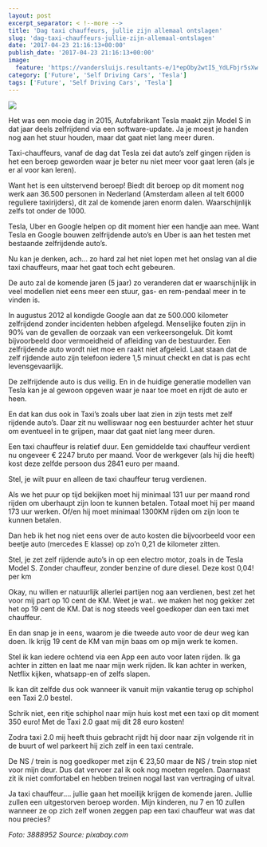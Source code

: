 ```yaml
---
layout: post
excerpt_separator: < !--more -->
title: 'Dag taxi chauffeurs, jullie zijn allemaal ontslagen'
slug: 'dag-taxi-chauffeurs-jullie-zijn-allemaal-ontslagen'
date: '2017-04-23 21:16:13+00:00'
publish_date: '2017-04-23 21:16:13+00:00'
image:
  feature: 'https://vandersluijs.resultants-e/1*epOby2wtI5_YdLFbjr5sXw.jpeg'
category: ['Future', 'Self Driving Cars', 'Tesla']
tags: ['Future', 'Self Driving Cars', 'Tesla']
---
```

![](https://vandersluijs.resultants-e/1*epOby2wtI5_YdLFbjr5sXw.jpeg)

Het was een mooie dag in 2015, Autofabrikant Tesla maakt zijn Model S in dat
jaar deels zelfrijdend via een software-update. Ja je moest je handen nog aan
het stuur houden, maar dat gaat niet lang meer duren.

Taxi-chauffeurs, vanaf de dag dat Tesla zei dat auto’s zelf gingen rijden is
het een beroep geworden waar je beter nu niet meer voor gaat leren (als je er
al voor kan leren).

Want het is een uitstervend beroep! Biedt dit beroep op dit moment nog werk
aan 36.500 personen in Nederland (Amsterdam alleen al telt 6000 reguliere
taxirijders), dit zal de komende jaren enorm dalen. Waarschijnlijk zelfs tot
onder de 1000.

Tesla, Uber en Google helpen op dit moment hier een handje aan mee. Want Tesla
en Google bouwen zelfrijdende auto’s en Uber is aan het testen met bestaande
zelfrijdende auto’s.

Nu kan je denken, ach… zo hard zal het niet lopen met het onslag van al die
taxi chauffeurs, maar het gaat toch echt gebeuren.

De auto zal de komende jaren (5 jaar) zo veranderen dat er waarschijnlijk in
veel modellen niet eens meer een stuur, gas- en rem-pendaal meer in te vinden
is.

In augustus 2012 al kondigde Google aan dat ze 500.000 kilometer zelfrijdend
zonder incidenten hebben afgelegd. Menselijke fouten zijn in 90% van de
gevallen de oorzaak van een verkeersongeluk. Dit komt bijvoorbeeld door
vermoeidheid of afleiding van de bestuurder. Een zelfrijdende auto wordt niet
moe en raakt niet afgeleid. Laat staan dat de zelf rijdende auto zijn telefoon
iedere 1,5 minuut checkt en dat is pas echt levensgevaarlijk.

De zelfrijdende auto is dus veilig. En in de huidige generatie modellen van
Tesla kan je al gewoon opgeven waar je naar toe moet en rijdt de auto er heen.

En dat kan dus ook in Taxi’s zoals uber laat zien in zijn tests met zelf
rijdende auto’s. Daar zit nu welliswaar nog een bestuurder achter het stuur om
eventueel in te grijpen, maar dat gaat niet lang meer duren.

Een taxi chauffeur is relatief duur. Een gemiddelde taxi chauffeur verdient nu
ongeveer € 2247 bruto per maand. Voor de werkgever (als hij die heeft) kost
deze zelfde persoon dus 2841 euro per maand.

Stel, je wilt puur en alleen de taxi chauffeur terug verdienen.

Als we het puur op tijd bekijken moet hij minimaal 131 uur per maand rond
rijden om uberhaupt zijn loon te kunnen betalen. Totaal moet hij per maand 173
uur werken. Of/en hij moet minimaal 1300KM rijden om zijn loon te kunnen
betalen.

Dan heb ik het nog niet eens over de auto kosten die bijvoorbeeld voor een
beetje auto (mercedes E klasse) op zo’n 0,21 de kilometer zitten.

Stel, je zet zelf rijdende auto’s in op een electro motor, zoals in de Tesla
Model S. Zonder chauffeur, zonder benzine of dure diesel. Deze kost 0,04! per
km

Okay, nu willen er natuurlijk allerlei partijen nog aan verdienen, best zet
het voor mij part op 10 cent de KM. Weet je wat.. we maken het nog gekker zet
het op 19 cent de KM. Dat is nog steeds veel goedkoper dan een taxi met
chauffeur.

En dan snap je in eens, waarom je die tweede auto voor de deur weg kan doen.
Ik krijg 19 cent de KM van mijn baas om op mijn werk te komen.

Stel ik kan iedere ochtend via een App een auto voor laten rijden. Ik ga
achter in zitten en laat me naar mijn werk rijden. Ik kan achter in werken,
Netflix kijken, whatsapp-en of zelfs slapen.

Ik kan dit zelfde dus ook wanneer ik vanuit mijn vakantie terug op schiphol
een Taxi 2.0 bestel.

Schrik niet, een ritje schiphol naar mijn huis kost met een taxi op dit moment
350 euro! Met de Taxi 2.0 gaat mij dit 28 euro kosten!

Zodra taxi 2.0 mij heeft thuis gebracht rijdt hij door naar zijn volgende rit
in de buurt of wel parkeert hij zich zelf in een taxi centrale.

De NS / trein is nog goedkoper met zijn € 23,50 maar de NS / trein stop niet
voor mijn deur. Dus dat vervoer zal ik ook nog moeten regelen. Daarnaast zit
ik niet comfortabel en hebben treinen nogal last van vertraging of uitval.

Ja taxi chauffeur…. jullie gaan het moeilijk krijgen de komende jaren. Jullie
zullen een uitgestorven beroep worden. Mijn kinderen, nu 7 en 10 zullen
wanneer ze op zich zelf wonen zeggen pap een taxi chauffeur wat was dat nou
precies?

 _Foto: 3888952 Source: pixabay.com_

